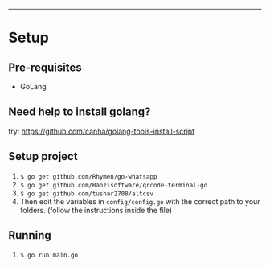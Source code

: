 ---------------------------

# Setup

## Pre-requisites

* GoLang

## Need help to install golang?
try: https://github.com/canha/golang-tools-install-script

## Setup project

1. `$ go get github.com/Rhymen/go-whatsapp`
1. `$ go get github.com/Baozisoftware/qrcode-terminal-go`
1. `$ go get github.com/tushar2708/altcsv`
1. Then edit the variables in `config/config.go` with the correct path to your folders. (follow the instructions inside the file)


## Running

1. `$ go run main.go`

